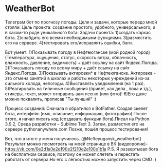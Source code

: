 # WeatherBot
Телеграм бот по прогнозу погоды.
Цели и задачи, которые передо мной стояли:
Цель проекта:
создание простого, удобного, универсального, и в каком-то роде уникального бота.
Задачи проекта:
1)создать каркас бота.
2)снабдить его всеми необходимыми функциями. 
3)разместить его на сервере.
4)тестировать его/исправлять ошибки, баги.

Бот умеет:
1)Показывать погоду в Нефтеюганске (мой родной город) (Температура, ощущения, статус, скорость ветра, облачность, влажность, давление, видимость) + даёт ссылку на сайт Яндекс.Погода.
2)Показывать погоду по всему миру + даёт ссылку на сайт Яндекс.Погода.
3)Показывать актировки* в Нефтеюганске. Актировка - это отмена занятий в школах и работы некоторых учреждений из-за сильного холода, непогоды.
4)Выставлять уведомления (на 1 раз).
5)Реагировать на типичные сообщения (привет, как дела , пока и тд.), стикеры, текст, может отправить вам песню (или фото)!
6)Его даже можно похвалить, прописав "Ты лучший" :)

Процесс создания:
Сначала я обратился к BotFather. Создал скелет бота, интерфейс (имя, описание, информацию, фотографию)
После этого, я начал писать код (создавать функции бота).Писал на Python 3.9.2, Среда разработки – Sublime Text 3.
Затем, разместил его на сервере pythonanywhere.com
Позже, пошёл процесс тестирования!

Вот, что в итоге у меня получилось. (@Nefteyugansk_weatherbot)
Результат можно посмотреть на моей странице в ВК (видеоролик)- https://vk.com/0e2d1a0e2e190e2f210e2e190e1b1a
P.S. Я развертывал бота на бесплатном сервисе, поэтому он может слететь и перестать работать от сервера.Но его с лёгкостью можно запустить через CMD :) 

